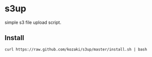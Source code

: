 s3up
====

simple s3 file upload script.

## Install

```shell
curl https://raw.github.com/kozaki/s3up/master/install.sh | bash
````
